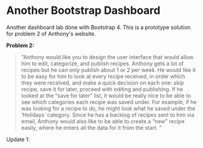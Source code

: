 # Another Bootstrap Dashboard
Another dashboard lab done with Bootstrap 4. This is a prototype solution for problem 2 of Anthony's website.

**Problem 2:**
>"Anthony would like you to design the user interface that would allow him to edit, categorize, and publish recipes. Anthony gets a lot of recipes but he can only publish about 1 or 2 per week. He would like it to be easy for him to look at every recipe received, in order which they were received, and make a quick decision on each one: skip recipe, save it for later, proceed with editing and publishing.
If he looked at the “save for later” list, it would be really nice to be able to see which
categories each recipe was saved under. For example, if he was looking for a recipe to
do, he might look what he saved under the ‘Holidays’ category. Since he has a backlog of recipes sent to him via email, Anthony would also like to be able to create a “new” recipe easily, where he enters all the data for it from the start. "

Update 1: 
